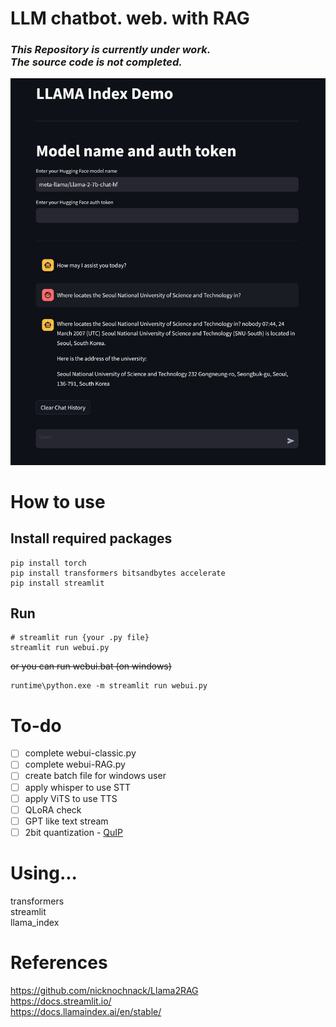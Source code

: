 # LLM chatbot. web. with RAG
### *This Repository is currently under work.</br>The source code is not completed.*
![demo/screenshot.png](https://github.com/kreamsoup-SH/llm-chat-web-withRAG/blob/main/demo/screenshot.png)

# How to use
## Install required packages
```
pip install torch
pip install transformers bitsandbytes accelerate
pip install streamlit
```

## Run
```
# streamlit run {your .py file}
streamlit run webui.py
```

~~or you can run webui.bat (on windows)~~
```
runtime\python.exe -m streamlit run webui.py
```

# To-do
- [ ] complete webui-classic.py
- [ ] complete webui-RAG.py
- [ ] create batch file for windows user
- [ ] apply whisper to use STT
- [ ] apply ViTS to use TTS
- [ ] QLoRA check
- [ ] GPT like text stream
- [ ] 2bit quantization - [QuIP](https://github.com/Cornell-RelaxML/quip-sharp)

# Using...
transformers  
streamlit  
llama_index  

# References
https://github.com/nicknochnack/Llama2RAG  
https://docs.streamlit.io/  
https://docs.llamaindex.ai/en/stable/  